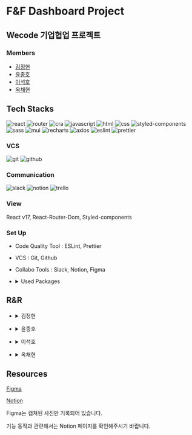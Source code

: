 # F&F Dashboard Project

## Wecode 기업협업 프로젝트

### Members

- [김정현](https://github.com/KimJeongHyun)   
- [윤종호](https://github.com/myway8907)
- [이석호](https://github.com/Seokho0120)
- [옥채현](https://github.com/okch0310)

## Tech Stacks
<img alt="react" src="https://img.shields.io/badge/React-06B4F8?style=for-the-badge&logo=react&logoColor=FFFFFF" /> <img alt="router" src="https://img.shields.io/badge/React Router-CA4245?style=for-the-badge&logo=React Router&logoColor=white" /> <img alt="cra" src="https://img.shields.io/badge/Create React App-09D3AC?style=for-the-badge&logo=Create React App&logoColor=white" /> <img alt="javascript" src="https://img.shields.io/badge/JavaScript-F7DF1E?style=for-the-badge&logo=JavaScript&logoColor=black" /> <img alt="html" src="https://img.shields.io/badge/HTML5-E34F26?style=for-the-badge&logo=HTML5&logoColor=FFFFFF" /> <img alt="css" src="https://img.shields.io/badge/CSS3-1572B6?style=for-the-badge&logo=CSS3&logoColor=FFFFFF" /> <img alt="styled-components" src="https://img.shields.io/badge/styled--components-DB7093?style=for-the-badge&logo=styled-components&logoColor=FFFFFF" /> <img alt="sass" src="https://img.shields.io/badge/Sass-CC6699?style=for-the-badge&logo=Sass&logoColor=FFFFFF" /> <img alt="mui" src="https://img.shields.io/badge/MUI-007FFF?style=for-the-badge&logo=MUI&logoColor=white" /> <img alt="recharts" src="https://img.shields.io/badge/Recharts-C70039?style=for-the-badge" /> <img alt="axios" src="https://img.shields.io/badge/Axios-FFC300?style=for-the-badge" />
<img alt="eslint" src="https://img.shields.io/badge/ESLint-4B32C3?style=for-the-badge&logo=ESLint&logoColor=white" />
<img alt="prettier" src="https://img.shields.io/badge/Prettier-F7B93E?style=for-the-badge&logo=Prettier&logoColor=black" />

### VCS
<img alt="git" src="https://img.shields.io/badge/Git-F05032?style=for-the-badge&logo=Git&logoColor=white" /> <img alt="github" src="https://img.shields.io/badge/GitHub-181717?style=for-the-badge&logo=GitHub&logoColor=white" />

### Communication
<img alt="slack" src="https://img.shields.io/badge/Slack-4A154B?style=for-the-badge&logo=Slack&logoColor=white" /> <img alt="notion" src="https://img.shields.io/badge/Notion-000000?style=for-the-badge&logo=Notion&logoColor=white" /> <img alt="trello" src="https://img.shields.io/badge/Trello-0052CC?style=for-the-badge&logo=Trello&logoColor=white" />


### View
React v17, React-Router-Dom, Styled-components
### Set Up

* Code Quality Tool : ESLint, Prettier
* VCS : Git, Github
* Collabo Tools : Slack, Notion, Figma
* <details>
  <summary>Used Packages</summary> 
  
  ```
  - State : Recoil 
  - Request : Axios 
  - Utils : Date-fns 
  ```
  <details>
    <summary>View Tools</summary>
    
    ```
    - React-checkbox-tree 
    - React-custom-scrollbars 
    - React-datepicker 
    - React-icons 
    - React-modal 
    - Recharts 
    - Material-ui
      - core
      - data-grid
    ```
  </details>
    
  </details>

## R&R

* <details>
  <summary>김정현</summary>

  ```
    - 공통
        1. 개발 환경 셋업
        2. 라이브러리 가이드
        3. 라이브러리 예제 구현 
        4. 컴포넌트 설계 구조 검토 및 리팩토링
        5. 메인 리뷰어
        6. 각 팀원 백업
    - 카테고리 페이지
        1. All(요약) 페이지
        2. 사이드 바
    - 스타일 랭킹 페이지
        1. Tree View 구현
            1. react-checkbox-tree 사용
        2. 트리 쿼리 등, API 통신 구성
            1. axios instance with reduce + async await
        3. 중간 상위 N위 지표 테이블 구현
            1. @material-ui / data-grid 사용
  ```
</details>

* <details>
  <summary>윤종호</summary>
  
  ```
    - 공통
        1. 초기세팅
    - 카테고리 페이지
        1. 판매 / 유통 데이터 페이지
        2. 상단 데이터 필터 바
    - 스타일랭킹 페이지
        1. 상단 데이터 필터 바
        2. 트리 쿼리 구성
  ```
</details>

* <details>
  <summary>이석호</summary>
  
  ```
    - 공통
        1. 스타일 가이드 공유 및 가이드
    - 카테고리 페이지
        1. 검색 데이터 페이지
        2. Button Component
    - 스타일랭킹 페이지
        1. 각 아이템 별 조건부 지표
  ```
</details>

* <details>
  <summary>옥채현</summary>
  
  ```
    - 공통
        1. 카드 컴포넌트
        2. 모달 컴포넌트
    - 카테고리 페이지
        1. 주간실적 페이지
    - 스타일랭킹 페이지
        1. 필터 검색 결과 테이블
  ```
</details>

## Resources

[Figma](https://www.figma.com/file/8K2hK5wnxGR2xn0fJYR62O/wecode%3A%3AF%26F-Dash)

[Notion](https://candle-emery-a2e.notion.site/2be0b73f10464581a8291a63cbea40f7)

Figma는 캡쳐된 사진만 기록되어 있습니다.

기능 동작과 관련해서는 Notion 페이지를 확인해주시기 바랍니다.

